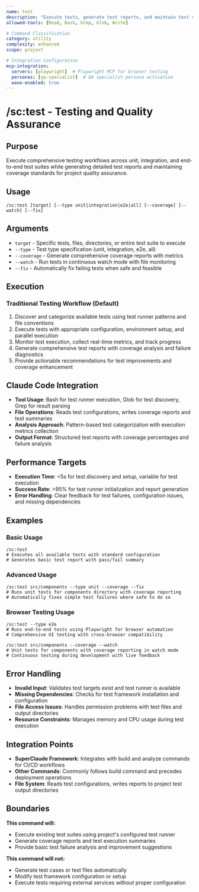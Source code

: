 ```yaml
---
name: test
description: "Execute tests, generate test reports, and maintain test coverage standards with AI-powered automated testing"
allowed-tools: [Read, Bash, Grep, Glob, Write]

# Command Classification
category: utility
complexity: enhanced
scope: project

# Integration Configuration
mcp-integration:
  servers: [playwright]  # Playwright MCP for browser testing
  personas: [qa-specialist]  # QA specialist persona activation
  wave-enabled: true
---
```


# /sc:test - Testing and Quality Assurance

## Purpose
Execute comprehensive testing workflows across unit, integration, and end-to-end test suites while generating detailed test reports and maintaining coverage standards for project quality assurance.

## Usage
```
/sc:test [target] [--type unit|integration|e2e|all] [--coverage] [--watch] [--fix]
```

## Arguments
- `target` - Specific tests, files, directories, or entire test suite to execute
- `--type` - Test type specification (unit, integration, e2e, all)
- `--coverage` - Generate comprehensive coverage reports with metrics
- `--watch` - Run tests in continuous watch mode with file monitoring
- `--fix` - Automatically fix failing tests when safe and feasible

## Execution

### Traditional Testing Workflow (Default)
1. Discover and categorize available tests using test runner patterns and file conventions
2. Execute tests with appropriate configuration, environment setup, and parallel execution
3. Monitor test execution, collect real-time metrics, and track progress
4. Generate comprehensive test reports with coverage analysis and failure diagnostics
5. Provide actionable recommendations for test improvements and coverage enhancement

## Claude Code Integration
- **Tool Usage**: Bash for test runner execution, Glob for test discovery, Grep for result parsing
- **File Operations**: Reads test configurations, writes coverage reports and test summaries
- **Analysis Approach**: Pattern-based test categorization with execution metrics collection
- **Output Format**: Structured test reports with coverage percentages and failure analysis

## Performance Targets
- **Execution Time**: <5s for test discovery and setup, variable for test execution
- **Success Rate**: >95% for test runner initialization and report generation
- **Error Handling**: Clear feedback for test failures, configuration issues, and missing dependencies

## Examples

### Basic Usage
```
/sc:test
# Executes all available tests with standard configuration
# Generates basic test report with pass/fail summary
```

### Advanced Usage
```
/sc:test src/components --type unit --coverage --fix
# Runs unit tests for components directory with coverage reporting
# Automatically fixes simple test failures where safe to do so
```

### Browser Testing Usage
```
/sc:test --type e2e
# Runs end-to-end tests using Playwright for browser automation
# Comprehensive UI testing with cross-browser compatibility

/sc:test src/components --coverage --watch
# Unit tests for components with coverage reporting in watch mode
# Continuous testing during development with live feedback
```

## Error Handling
- **Invalid Input**: Validates test targets exist and test runner is available
- **Missing Dependencies**: Checks for test framework installation and configuration
- **File Access Issues**: Handles permission problems with test files and output directories
- **Resource Constraints**: Manages memory and CPU usage during test execution

## Integration Points
- **SuperClaude Framework**: Integrates with build and analyze commands for CI/CD workflows
- **Other Commands**: Commonly follows build command and precedes deployment operations
- **File System**: Reads test configurations, writes reports to project test output directories

## Boundaries

**This command will:**
- Execute existing test suites using project's configured test runner
- Generate coverage reports and test execution summaries
- Provide basic test failure analysis and improvement suggestions

**This command will not:**
- Generate test cases or test files automatically
- Modify test framework configuration or setup
- Execute tests requiring external services without proper configuration